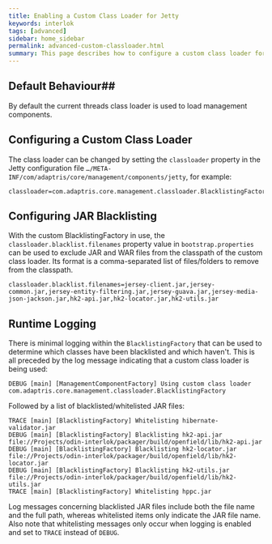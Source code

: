 ```yaml
---
title: Enabling a Custom Class Loader for Jetty
keywords: interlok
tags: [advanced]
sidebar: home_sidebar
permalink: advanced-custom-classloader.html
summary: This page describes how to configure a custom class loader for use with Jetty (since 3.5.1).
---
```


## Default Behaviour##

By default the current threads class loader is used to load management
components.

## Configuring a Custom Class Loader ##

The class loader can be changed by setting the `classloader` property in
the Jetty configuration file
`…/META-INF/com/adaptris/core/management/components/jetty`, for
example:

```nohighlight
classloader=com.adaptris.core.management.classloader.BlacklistingFactory
```

## Configuring JAR Blacklisting ##

With the custom BlacklistingFactory in use, the
`classloader.blacklist.filenames` property value in
`bootstrap.properties` can be used to exclude JAR and WAR files from the
classpath of the custom class loader. Its format is a comma-separated
list of files/folders to remove from the classpath.

```nohighlight
classloader.blacklist.filenames=jersey-client.jar,jersey-common.jar,jersey-entity-filtering.jar,jersey-guava.jar,jersey-media-json-jackson.jar,hk2-api.jar,hk2-locator.jar,hk2-utils.jar
```

## Runtime Logging ##

There is minimal logging within the `BlacklistingFactory` that can be
used to determine which classes have been blacklisted and which haven't.
This is all preceded by the log message indicating that a custom class
loader is being used:

```nohighlight
DEBUG [main] [ManagementComponentFactory] Using custom class loader com.adaptris.core.management.classloader.BlacklistingFactory
```

Followed by a list of blacklisted/whitelisted JAR files:

```nohighlight
TRACE [main] [BlacklistingFactory] Whitelisting hibernate-validator.jar
DEBUG [main] [BlacklistingFactory] Blacklisting hk2-api.jar file://Projects/odin-interlok/packager/build/openfield/lib/hk2-api.jar
DEBUG [main] [BlacklistingFactory] Blacklisting hk2-locator.jar file://Projects/odin-interlok/packager/build/openfield/lib/hk2-locator.jar
DEBUG [main] [BlacklistingFactory] Blacklisting hk2-utils.jar file://Projects/odin-interlok/packager/build/openfield/lib/hk2-utils.jar
TRACE [main] [BlacklistingFactory] Whitelisting hppc.jar
```

Log messages concerning blacklisted JAR files include both the file name
and the full path, whereas whitelisted items only indicate the JAR file
name. Also note that whitelisting messages only occur when logging is
enabled and set to `TRACE` instead of `DEBUG`.
